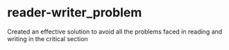 # reader-writer_problem
Created an effective solution to avoid all the problems faced in reading and writing in the critical section
